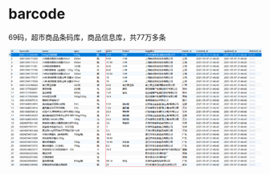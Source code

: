 # barcode
69码，超市商品条码库，商品信息库，共77万多条

<p align="center">
<img src="https://github.com/EricLiuCN/barcode/blob/master/preview.png">
</p>
